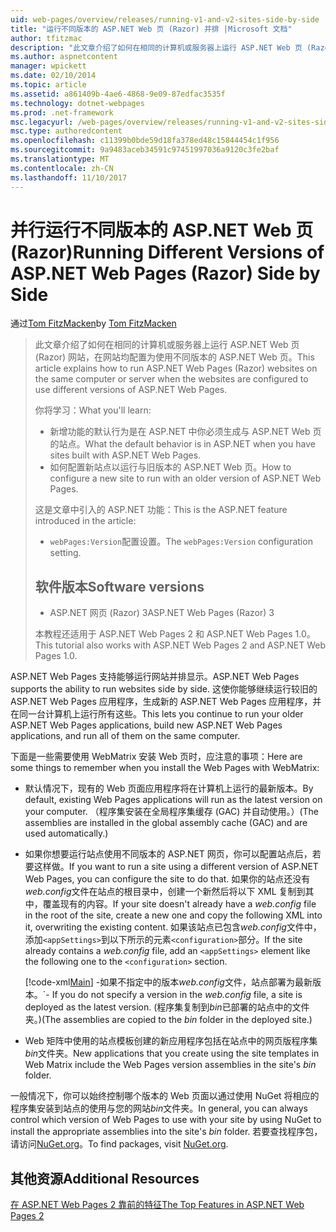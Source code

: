 ```yaml
---
uid: web-pages/overview/releases/running-v1-and-v2-sites-side-by-side
title: "运行不同版本的 ASP.NET Web 页 (Razor) 并排 |Microsoft 文档"
author: tfitzmac
description: "此文章介绍了如何在相同的计算机或服务器上运行 ASP.NET Web 页 (Razor) 网站，在网站均配置为使用不同版本..."
ms.author: aspnetcontent
manager: wpickett
ms.date: 02/10/2014
ms.topic: article
ms.assetid: a861409b-4ae6-4868-9e09-87edfac3535f
ms.technology: dotnet-webpages
ms.prod: .net-framework
msc.legacyurl: /web-pages/overview/releases/running-v1-and-v2-sites-side-by-side
msc.type: authoredcontent
ms.openlocfilehash: c11399b0bde59d18fa378ed48c15844454c1f956
ms.sourcegitcommit: 9a9483aceb34591c97451997036a9120c3fe2baf
ms.translationtype: MT
ms.contentlocale: zh-CN
ms.lasthandoff: 11/10/2017
---
```

<a name="running-different-versions-of-aspnet-web-pages-razor-side-by-side"></a><span data-ttu-id="060d0-103">并行运行不同版本的 ASP.NET Web 页 (Razor)</span><span class="sxs-lookup"><span data-stu-id="060d0-103">Running Different Versions of ASP.NET Web Pages (Razor) Side by Side</span></span>
====================
<span data-ttu-id="060d0-104">通过[Tom FitzMacken](https://github.com/tfitzmac)</span><span class="sxs-lookup"><span data-stu-id="060d0-104">by [Tom FitzMacken](https://github.com/tfitzmac)</span></span>

> <span data-ttu-id="060d0-105">此文章介绍了如何在相同的计算机或服务器上运行 ASP.NET Web 页 (Razor) 网站，在网站均配置为使用不同版本的 ASP.NET Web 页。</span><span class="sxs-lookup"><span data-stu-id="060d0-105">This article explains how to run ASP.NET Web Pages (Razor) websites on the same computer or server when the websites are configured to use different versions of ASP.NET Web Pages.</span></span>
> 
> <span data-ttu-id="060d0-106">你将学习：</span><span class="sxs-lookup"><span data-stu-id="060d0-106">What you'll learn:</span></span>
> 
> - <span data-ttu-id="060d0-107">新增功能的默认行为是在 ASP.NET 中你必须生成与 ASP.NET Web 页的站点。</span><span class="sxs-lookup"><span data-stu-id="060d0-107">What the default behavior is in ASP.NET when you have sites built with ASP.NET Web Pages.</span></span>
> - <span data-ttu-id="060d0-108">如何配置新站点以运行与旧版本的 ASP.NET Web 页。</span><span class="sxs-lookup"><span data-stu-id="060d0-108">How to configure a new site to run with an older version of ASP.NET Web Pages.</span></span>
>   
> 
> <span data-ttu-id="060d0-109">这是文章中引入的 ASP.NET 功能：</span><span class="sxs-lookup"><span data-stu-id="060d0-109">This is the ASP.NET feature introduced in the article:</span></span>
> 
> - <span data-ttu-id="060d0-110">`webPages:Version`配置设置。</span><span class="sxs-lookup"><span data-stu-id="060d0-110">The `webPages:Version` configuration setting.</span></span>
>   
> 
> ## <a name="software-versions"></a><span data-ttu-id="060d0-111">软件版本</span><span class="sxs-lookup"><span data-stu-id="060d0-111">Software versions</span></span>
> 
> 
> - <span data-ttu-id="060d0-112">ASP.NET 网页 (Razor) 3</span><span class="sxs-lookup"><span data-stu-id="060d0-112">ASP.NET Web Pages (Razor) 3</span></span>
>   
> 
> <span data-ttu-id="060d0-113">本教程还适用于 ASP.NET Web Pages 2 和 ASP.NET Web Pages 1.0。</span><span class="sxs-lookup"><span data-stu-id="060d0-113">This tutorial also works with ASP.NET Web Pages 2 and ASP.NET Web Pages 1.0.</span></span>


<span data-ttu-id="060d0-114">ASP.NET Web Pages 支持能够运行网站并排显示。</span><span class="sxs-lookup"><span data-stu-id="060d0-114">ASP.NET Web Pages supports the ability to run websites side by side.</span></span> <span data-ttu-id="060d0-115">这使你能够继续运行较旧的 ASP.NET Web Pages 应用程序，生成新的 ASP.NET Web Pages 应用程序，并在同一台计算机上运行所有这些。</span><span class="sxs-lookup"><span data-stu-id="060d0-115">This lets you continue to run your older ASP.NET Web Pages applications, build new ASP.NET Web Pages applications, and run all of them on the same computer.</span></span>

<span data-ttu-id="060d0-116">下面是一些需要使用 WebMatrix 安装 Web 页时，应注意的事项：</span><span class="sxs-lookup"><span data-stu-id="060d0-116">Here are some things to remember when you install the Web Pages with WebMatrix:</span></span>

- <span data-ttu-id="060d0-117">默认情况下，现有的 Web 页面应用程序将在计算机上运行的最新版本。</span><span class="sxs-lookup"><span data-stu-id="060d0-117">By default, existing Web Pages applications will run as the latest version on your computer.</span></span> <span data-ttu-id="060d0-118">（程序集安装在全局程序集缓存 (GAC) 并自动使用。）</span><span class="sxs-lookup"><span data-stu-id="060d0-118">(The assemblies are installed in the global assembly cache (GAC) and are used automatically.)</span></span>
- <span data-ttu-id="060d0-119">如果你想要运行站点使用不同版本的 ASP.NET 网页，你可以配置站点后，若要这样做。</span><span class="sxs-lookup"><span data-stu-id="060d0-119">If you want to run a site using a different version of ASP.NET Web Pages, you can configure the site to do that.</span></span> <span data-ttu-id="060d0-120">如果你的站点还没有*web.config*文件在站点的根目录中，创建一个新然后将以下 XML 复制到其中，覆盖现有的内容。</span><span class="sxs-lookup"><span data-stu-id="060d0-120">If your site doesn't already have a *web.config* file in the root of the site, create a new one and copy the following XML into it, overwriting the existing content.</span></span> <span data-ttu-id="060d0-121">如果该站点已包含*web.config*文件中，添加`<appSettings>`到以下所示的元素`<configuration>`部分。</span><span class="sxs-lookup"><span data-stu-id="060d0-121">If the site already contains a *web.config* file, add an `<appSettings>` element like the following one to the `<configuration>` section.</span></span>

    [!code-xml[Main](running-v1-and-v2-sites-side-by-side/samples/sample1.xml)]
<span data-ttu-id="060d0-122">-如果不指定中的版本*web.config*文件，站点部署为最新版本。</span><span class="sxs-lookup"><span data-stu-id="060d0-122">\`- If you do not specify a version in the *web.config* file, a site is deployed as the latest version.</span></span> <span data-ttu-id="060d0-123">(程序集复制到*bin*已部署的站点中的文件夹。)</span><span class="sxs-lookup"><span data-stu-id="060d0-123">(The assemblies are copied to the *bin* folder in the deployed site.)</span></span>
- <span data-ttu-id="060d0-124">Web 矩阵中使用的站点模板创建的新应用程序包括在站点中的网页版程序集*bin*文件夹。</span><span class="sxs-lookup"><span data-stu-id="060d0-124">New applications that you create using the site templates in Web Matrix include the Web Pages version assemblies in the site's *bin* folder.</span></span>

<span data-ttu-id="060d0-125">一般情况下，你可以始终控制哪个版本的 Web 页面以通过使用 NuGet 将相应的程序集安装到站点的使用与您的网站*bin*文件夹。</span><span class="sxs-lookup"><span data-stu-id="060d0-125">In general, you can always control which version of Web Pages to use with your site by using NuGet to install the appropriate assemblies into the site's *bin* folder.</span></span> <span data-ttu-id="060d0-126">若要查找程序包，请访问[NuGet.org](http://NuGet.org)。</span><span class="sxs-lookup"><span data-stu-id="060d0-126">To find packages, visit [NuGet.org](http://NuGet.org).</span></span>

## <a name="additional-resources"></a><span data-ttu-id="060d0-127">其他资源</span><span class="sxs-lookup"><span data-stu-id="060d0-127">Additional Resources</span></span>

[<span data-ttu-id="060d0-128">在 ASP.NET Web Pages 2 靠前的特征</span><span class="sxs-lookup"><span data-stu-id="060d0-128">The Top Features in ASP.NET Web Pages 2</span></span>](top-features-in-web-pages-2.md)
